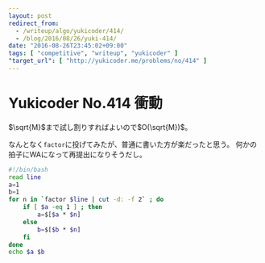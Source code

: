 ```yaml
---
layout: post
redirect_from:
  - /writeup/algo/yukicoder/414/
  - /blog/2016/08/26/yuki-414/
date: "2016-08-26T23:45:02+09:00"
tags: [ "competitive", "writeup", "yukicoder" ]
"target_url": [ "http://yukicoder.me/problems/no/414" ]
---
```


# Yukicoder No.414 衝動

$\sqrt{M}$まで試し割りすればよいので$O(\sqrt{M})$。

なんとなく`factor`に投げてみたが、普通に書いた方が楽だったと思う。
何かの拍子にWAになって再提出になりそうだし。

``` sh
#!/bin/bash
read line
a=1
b=1
for n in `factor $line | cut -d: -f 2` ; do
    if [ $a -eq 1 ] ; then
        a=$[$a * $n]
    else
        b=$[$b * $n]
    fi
done
echo $a $b
```
